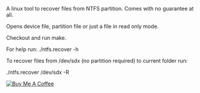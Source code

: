 A linux tool to recover files from NTFS partition.
Comes with no guarantee at all.

Opens device file, partition file or just a file in read only mode.

Checkout and run make.

For help run: ./ntfs.recover -h

To recover files from /dev/sdx (no partition required) to current folder run:

./ntfs.recover /dev/sdx -R

[![Buy Me A Coffee](https://img.shields.io/badge/Buy%20Me%20A%20Coffee-donate-yellow?style=flat-square&logo=buy-me-a-coffee)](https://www.buymeacoffee.com/kontra)
